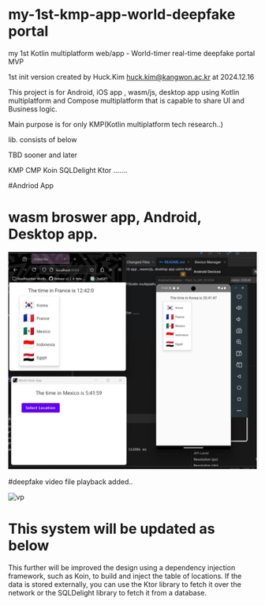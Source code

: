 # my-1st-kmp-app-world-deepfake portal
my 1st Kotlin multiplatform web/app - World-timer real-time deepfake portal MVP

1st init version created by Huck.Kim huck.kim@kangwon.ac.kr at 2024.12.16

This project is for Android, iOS app , wasm/js, desktop app using Kotlin multiplatform and Compose multiplatform that is capable to share UI and Business logic.

Main purpose is for only KMP(Kotlin multiplatform tech research..)

lib. consists of below

TBD sooner and later 

KMP
CMP
Koin
SQLDelight
Ktor
.......

#Andriod App
# wasm broswer app, Android, Desktop app.

![Local Image](./readmefileImage_worldtimer.png)

#deepfake video file playback added.. 

![vp](https://github.com/user-attachments/assets/189f120b-a2c3-4357-b67c-e69974ea7a28)

# This system will be updated as below

This further will be improved the design using a dependency injection framework, such as Koin, to build and inject the table of locations. If the data is stored externally, you can use the Ktor library to fetch it over the network or the SQLDelight library to fetch it from a database.
